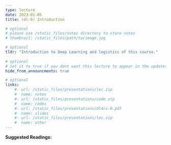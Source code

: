 ```yaml
---
type: lecture
date: 2023-01-05
title: (dl-0) Introduction

# optional
# please use /static_files/notes directory to store notes
# thumbnail: /static_files/path/to/image.jpg

# optional
tldr: "Introduction to Deep Learning and logistics of this course."
  
# optional
# set it to true if you dont want this lecture to appear in the updates section
hide_from_announcments: true

# optional
links: 
    #- url: /static_files/presentations/lec.zip
    #  name: notes
    #- url: /static_files/presentations/code.zip
    #  name: codes
    #- url: /static_files/presentations/dl4cv-0.pdf
    #  name: slides
    #- url: /static_files/presentations/lec.zip
    #  name: other
---
```


**Suggested Readings:**

